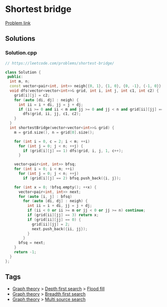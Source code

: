 # Shortest bridge

[Problem link](https://leetcode.com/problems/shortest-bridge/)

## Solutions


### Solution.cpp
```cpp
// https://leetcode.com/problems/shortest-bridge/

class Solution {
 public:
  int m, n;
  const vector<pair<int, int>> neigh{{0, 1}, {1, 0}, {0, -1}, {-1, 0}};
  void dfs(vector<vector<int>>& grid, int i, int j, int c1, int c2) {
    grid[i][j] = c2;
    for (auto [di, dj] : neigh) {
      int ii = i + di, jj = j + dj;
      if (ii >= 0 and ii < m and jj >= 0 and jj < n and grid[ii][jj] == c1)
        dfs(grid, ii, jj, c1, c2);
    }
  }
  int shortestBridge(vector<vector<int>>& grid) {
    m = grid.size(), n = grid[0].size();

    for (int i = 0, c = 2; i < m; ++i)
      for (int j = 0; j < n; ++j) {
        if (grid[i][j] == 1) dfs(grid, i, j, 1, c++);
      }

    vector<pair<int, int>> bfsq;
    for (int i = 0; i < m; ++i)
      for (int j = 0; j < n; ++j)
        if (grid[i][j] == 2) bfsq.push_back({i, j});

    for (int x = 0; !bfsq.empty(); ++x) {
      vector<pair<int, int>> next;
      for (auto [i, j] : bfsq)
        for (auto [di, dj] : neigh) {
          int ii = i + di, jj = j + dj;
          if (ii < 0 or ii >= m or jj < 0 or jj >= n) continue;
          if (grid[ii][jj] == 3) return x;
          if (grid[ii][jj] == 0) {
            grid[ii][jj] = 2;
            next.push_back({ii, jj});
          }
        }
      bfsq = next;
    }
    return -1;
  }
};
```
## Tags

* [Graph theory](/README.md#Graph_theory) > [Depth first search](/README.md#Graph_theory-Depth_first_search) > [Flood fill](/README.md#Graph_theory-Depth_first_search-Flood_fill)
* [Graph theory](/README.md#Graph_theory) > [Breadth first search](/README.md#Graph_theory-Breadth_first_search)
* [Graph theory](/README.md#Graph_theory) > [Multi source search](/README.md#Graph_theory-Multi_source_search)
